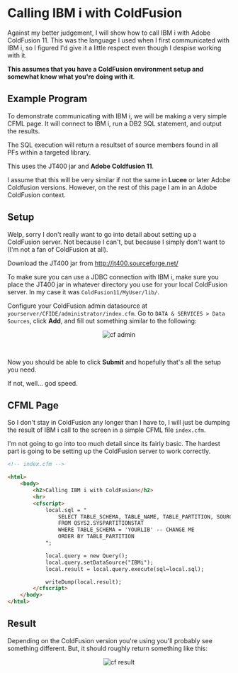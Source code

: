 # Calling IBM i with ColdFusion

Against my better judgement, I will show how to call IBM i with Adobe ColdFusion 11.
This was the language I used when I first communicated with IBM i, so I figured I'd give it a little respect
even though I despise working with it.

**This assumes that you have a ColdFusion environment setup and somewhat know what you're doing with it**.


## Example Program
To demonstrate communicating with IBM i, we will be making a very simple CFML page.
It will connect to IBM i, run a DB2 SQL statement, and output the results.

The SQL execution will return a resultset of source members found in all PFs within a targeted library.

This uses the JT400 jar and **Adobe Coldfusion 11**.

I assume that this will be very similar if not the same in **Lucee** or later Adobe Coldfusion versions. 
However, on the rest of this page I am in an Adobe ColdFusion context.


## Setup
Welp, sorry I don't really want to go into detail about setting up a ColdFusion server.
Not because I can't, but because I simply don't want to (I'm not a fan of ColdFusion at all).

Download the JT400 jar from http://jt400.sourceforge.net/

To make sure you can use a JDBC connection with IBM i, make sure you place the JT400 jar in
whatever directory you use for your local ColdFusion server. In my case it was ```ColdFusion11/MyUser/lib/```.


Configure your ColdFusion admin datasource at ```yourserver/CFIDE/administrator/index.cfm```.
Go to ```DATA & SERVICES > Data Sources```, click **Add**, and fill out something similar to the following:
<figure align="center">
	<img src="./additional/call/_assets/cf-01.PNG" alt="cf admin" />
</figure>
<br>

Now you should be able to click **Submit** and hopefully that's all the setup you need.

If not, well... god speed.


## CFML Page
So I don't stay in ColdFusion any longer than I have to, I will just be dumping the result of IBM i call to the screen
in a simple CFML file ```index.cfm```.

I'm not going to go into too much detail since its fairly basic. 
The hardest part is going to be setting up the ColdFusion server to work correctly.

```html
<!-- index.cfm -->

<html>
    <body>
        <h2>Calling IBM i with ColdFusion</h2>
        <hr>
        <cfscript>
            local.sql = "
                SELECT TABLE_SCHEMA, TABLE_NAME, TABLE_PARTITION, SOURCE_TYPE
                FROM QSYS2.SYSPARTITIONSTAT
                WHERE TABLE_SCHEMA = 'YOURLIB' -- CHANGE ME
                ORDER BY TABLE_PARTITION
            ";

            local.query = new Query();
            local.query.setDataSource("IBMi");
            local.result = local.query.execute(sql=local.sql);

            writeDump(local.result);
        </cfscript>
    </body>
</html>
```

## Result
Depending on the ColdFusion version you're using you'll probably see something different.
But, it should roughly return something like this:

<figure align="center">
	<img src="./additional/call/_assets/cf-02.PNG" alt="cf result" />
</figure>

